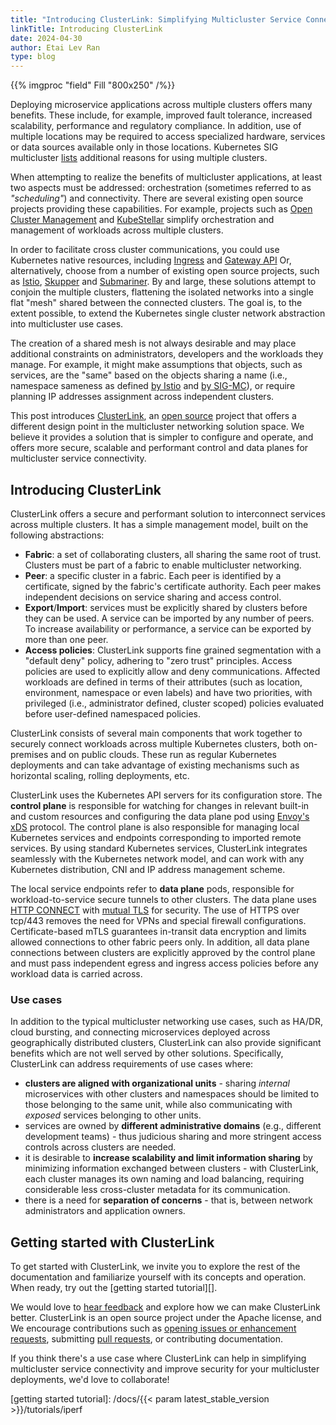 ```yaml
---
title: "Introducing ClusterLink: Simplifying Multicluster Service Connectivity"
linkTitle: Introducing ClusterLink
date: 2024-04-30
author: Etai Lev Ran
type: blog
---
```


{{% imgproc "field" Fill "800x250" /%}}

Deploying microservice applications across multiple clusters offers many benefits.
 These include, for example, improved fault tolerance, increased scalability, performance
 and regulatory compliance. In addition, use of multiple locations may be required to
 access specialized hardware, services or data sources available only in those
 locations. Kubernetes SIG multicluster [lists][SIG-MC] additional reasons for
 using multiple clusters.

When attempting to realize the benefits of multicluster applications, at least two
 aspects must be addressed: orchestration (sometimes referred to as *"scheduling"*)
 and connectivity. There are several existing open source projects providing these
 capabilities. For example, projects such as [Open Cluster Management][OCM]
 and [KubeStellar][] simplify orchestration and management of
 workloads across multiple clusters.

In order to facilitate cross cluster communications, you could use Kubernetes
 native resources, including [Ingress][] and [Gateway API][]
 Or, alternatively, choose from a number of existing open source projects, such
 as [Istio][], [Skupper][] and [Submariner][].
 By and large, these solutions attempt to conjoin the multiple clusters, flattening the
 isolated networks into a single flat "mesh" shared between the connected clusters.
 The goal is, to the extent possible, to extend the Kubernetes single cluster network
 abstraction into multicluster use cases.

The creation of a shared mesh is not always desirable and may place additional
 constraints on administrators, developers and the workloads they manage. For example,
 it might make assumptions that objects, such as services, are the "same" based
 on the objects sharing a name (i.e., namespace sameness as defined [by Istio][]
 and [by SIG-MC][]), or require planning IP addresses assignment across independent clusters.

This post introduces [ClusterLink][], an [open source][] project that
 offers a different design point in the multicluster networking solution space.
 We believe it provides a solution that is simpler to configure and operate, and
 offers more secure, scalable and performant control and data planes for
 multicluster service connectivity.

## Introducing ClusterLink

ClusterLink offers a secure and performant solution to interconnect services
 across multiple clusters. It has a simple management model, built on the following
 abstractions:

- **Fabric**: a set of collaborating clusters, all sharing the same root of trust.
 Clusters must be part of a fabric to enable multicluster networking.
- **Peer**: a specific cluster in a fabric. Each peer is identified by a certificate,
 signed by the fabric's certificate authority. Each peer makes independent
 decisions on service sharing and access control.
- **Export**/**Import**: services must be explicitly shared by clusters before
 they can be used. A service can be imported by any number of peers. To increase
 availability or performance, a service can be exported by more than one peer.
- **Access policies**: ClusterLink supports fine grained segmentation with a
 "default deny" policy, adhering to "zero trust" principles. Access policies are
 used to explicitly allow and deny communications. Affected workloads are defined
 in terms of their attributes (such as location, environment, namespace or even
 labels) and have two priorities, with privileged (i.e., administrator defined,
 cluster scoped) policies evaluated before user-defined namespaced policies.

ClusterLink consists of several main components that work together to securely
 connect workloads across multiple Kubernetes clusters, both on-premises and on
 public clouds. These run as regular Kubernetes deployments and can take advantage
 of existing mechanisms such as horizontal scaling, rolling deployments, etc.

ClusterLink uses the Kubernetes API servers for its configuration store. The
 **control plane** is responsible for watching for changes in relevant built-in
 and custom resources and configuring the data plane pod using [Envoy's xDS][] protocol.
 The control plane is also responsible for managing local Kubernetes
 services and endpoints corresponding to imported remote services. By using
 standard Kubernetes services, ClusterLink integrates seamlessly with the Kubernetes
 network model, and can work with any Kubernetes distribution, CNI and IP address
 management scheme.

The local service endpoints refer to **data plane** pods, responsible for
 workload-to-service secure tunnels to other clusters. The data plane uses
 [HTTP CONNECT][] with [mutual TLS][] for security.
 The use of HTTPS over tcp/443 removes the need for VPNs and special firewall
 configurations. Certificate-based mTLS guarantees in-transit data
 encryption and limits allowed connections to other fabric peers only. In addition,
 all data plane connections between clusters are explicitly approved by the
 control plane and must pass independent egress and ingress access policies
 before any workload data is carried across.

### Use cases

In addition to the typical multicluster networking use cases, such as
 HA/DR, cloud bursting, and connecting microservices deployed across
 geographically distributed clusters, ClusterLink can also provide
 significant benefits which are not well served by other solutions.
 Specifically, ClusterLink can address requirements of use cases where:

- **clusters are aligned with organizational units** - sharing *internal*
 microservices with other clusters and namespaces should be limited to those
 belonging to the same unit, while also communicating with *exposed* services
 belonging to other units.
- services are owned by **different administrative domains** (e.g., different
 development teams) - thus judicious sharing and more stringent access
 controls across clusters are needed.
- it is desirable to **increase scalability and limit information sharing** by
 minimizing information exchanged between clusters - with ClusterLink, each
 cluster manages its own naming and load balancing, requiring considerable
 less cross-cluster metadata for its communication.
- there is a need for **separation of concerns** - that is, between network administrators
 and application owners.

## Getting started with ClusterLink

To get started with ClusterLink, we invite you to explore the rest of the
 documentation and familiarize yourself with its concepts and operation.
 When ready, try out the [getting started tutorial][].

We would love to [hear feedback][] and explore how we can make ClusterLink better.
 ClusterLink is an open source project under the Apache license, and We encourage
 contributions such as [opening issues or enhancement requests][], submitting
 [pull requests][], or contributing documentation.

If you think there's a use case where ClusterLink can help in simplifying
 multicluster service connectivity and improve security for your multicluster
 deployments, we'd love to collaborate!

[SIG-MC]: https://multicluster.sigs.k8s.io/#problem-statement-why-multicluster
[OCM]: https://open-cluster-management.io/
[KubeStellar]: https://kubestellar.io
[Ingress]: https://kubernetes.io/docs/concepts/services-networking/ingress/
[Gateway API]: https://kubernetes.io/docs/concepts/services-networking/gateway/
[Istio]: https://istio.io
[Skupper]: https://skupper.io
[Submariner]: https://submariner.io/
[by Istio]: https://istio.io/latest/docs/ops/configuration/traffic-management/multicluster/
[by SIG-MC]: https://github.com/kubernetes/community/blob/master/sig-multicluster/namespace-sameness-position-statement.md
[ClusterLink]: https://clusterlink.net
[open source]: https://github.com/clusterlink-net/clusterlink
[Envoy's xDS]: https://www.envoyproxy.io/docs/envoy/latest/intro/arch_overview/operations/dynamic_configuration
[HTTP CONNECT]: https://en.wikipedia.org/wiki/HTTP_tunnel
[mutual TLS]: https://en.wikipedia.org/wiki/Mutual_authentication#mTLS
[hear feedback]: https://groups.google.com/g/clusterlink-users
[opening issues or enhancement requests]: https://github.com/clusterlink-net/clusterlink/issues
[pull requests]: https://github.com/clusterlink-net/clusterlink/pulls
[getting started tutorial]: /docs/{{< param latest_stable_version >}}/tutorials/iperf
